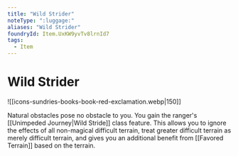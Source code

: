 ```yaml
---
title: "Wild Strider"
noteType: ":luggage:"
aliases: "Wild Strider"
foundryId: Item.UxKW9yvTv8lrnId7
tags:
  - Item
---
```


# Wild Strider
![[icons-sundries-books-book-red-exclamation.webp|150]]

Natural obstacles pose no obstacle to you. You gain the ranger's [[Unimpeded Journey|Wild Stride]] class feature. This allows you to ignore the effects of all non-magical difficult terrain, treat greater difficult terrain as merely difficult terrain, and gives you an additional benefit from [[Favored Terrain]] based on the terrain.
